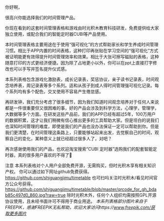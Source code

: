 
你好啊，

很高兴你能选择我们的时间管理产品。

你现在看到的这套时间管理表格和游戏由时光积木教育科技研发，免费提供给大家独立使用，或配合我们的智能定时器CUBI等产品使用。

本时间管理表格主要用途在于使用“强可视化”的方式帮助家长和学生养成时间管理习惯。相比于APP内置的时间表格，这种打印再张贴在学习空间的“强可视化”方式被证明能更有效得提升时间管理效率和效果。相比于大张可擦写磁贴的表格，这种随意打印的方式更经济便捷。因为除了占地更小以外，你可以在ppt上直接打字修改也可以手写并签名提升仪式感。

本系列表格包含游戏化激励表，成长记录表，奖惩协议，亲子读书记录表，时间观念培养表，周记录表等多个系列。适和从孩子到成人得时间管理强可视化记录。每个系列均有多个配色，交叉使用不容易产生倦怠感。

再研发钟，我们充分考虑了很多细节，因为我们知道时间观念培养对于任何人来说都是一件很重要但又很困难的事，好的产品会涉及到科学方法，心理学，管理学，大数据等多个方面。在研发这些产品前，我们的APP已经有超过5年，100万用户的数据积累，这才让我们稍微有信心推出更多的工具帮助大家。但是坦白的说我们也深知时间管理的难度，即使是我们的产品也没办法保证一定可以帮助到你。但是我们更清楚，在时间管理这条路上，只要能够站起来出发，去觉察自己的时间，观察自己的变化，某种意义上就已经超过很多人了，对吧？

再次感谢使用我们的产品，也欢迎淘宝搜索“CUBI 定时器”选购我们的配套智能定时器，真的很多用户喜欢的不得了


注意
本系列表格对个人用户全部免费开源，无需购买，但时光积木享有相关知识产权。
你可以通过如下网址github免费获得。
https://github.com/shiguangjimu/timetable
也可扫吗关注时光积木/看见时间官方公众号获得。
https://github.com/shiguangjimu/timetable/blob/master/qrcode_for_gh_bdab85c497d0_860.jpg?raw=true
除时光积木外，任何个人组织均需按照GPL开源协议使用，且未经书面许可不得用于商业用途。
*本系列表格部分图片来自于FREEPIK，感谢FREEPIK无私帮助，欢迎大家访问https://www.freepik.com/获取更多图片*
